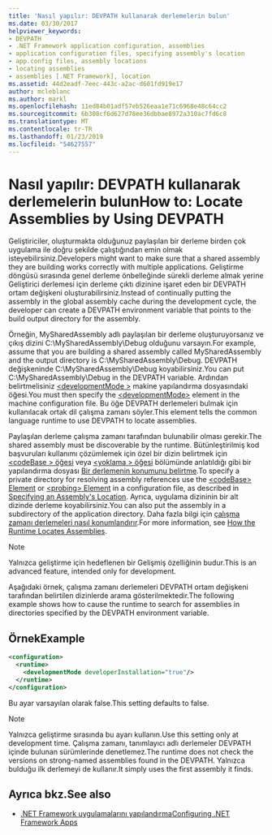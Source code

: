 ```yaml
---
title: 'Nasıl yapılır: DEVPATH kullanarak derlemelerin bulun'
ms.date: 03/30/2017
helpviewer_keywords:
- DEVPATH
- .NET Framework application configuration, assemblies
- application configuration files, specifying assembly's location
- app.config files, assembly locations
- locating assemblies
- assemblies [.NET Framework], location
ms.assetid: 44d2eadf-7eec-443c-a2ac-d601fd919e17
author: mcleblanc
ms.author: markl
ms.openlocfilehash: 11ed84b01adf57eb526eaa1e71c6968e48c64cc2
ms.sourcegitcommit: 6b308cf6d627d78ee36dbbae8972a310ac7fd6c8
ms.translationtype: MT
ms.contentlocale: tr-TR
ms.lasthandoff: 01/23/2019
ms.locfileid: "54627557"
---
```

# <a name="how-to-locate-assemblies-by-using-devpath"></a><span data-ttu-id="5a3c3-102">Nasıl yapılır: DEVPATH kullanarak derlemelerin bulun</span><span class="sxs-lookup"><span data-stu-id="5a3c3-102">How to: Locate Assemblies by Using DEVPATH</span></span>
<span data-ttu-id="5a3c3-103">Geliştiriciler, oluşturmakta olduğunuz paylaşılan bir derleme birden çok uygulama ile doğru şekilde çalıştığından emin olmak isteyebilirsiniz.</span><span class="sxs-lookup"><span data-stu-id="5a3c3-103">Developers might want to make sure that a shared assembly they are building works correctly with multiple applications.</span></span> <span data-ttu-id="5a3c3-104">Geliştirme döngüsü sırasında genel derleme önbelleğinde sürekli derleme almak yerine Geliştirici derlemesi için derleme çıktı dizinine işaret eden bir DEVPATH ortam değişkeni oluşturabilirsiniz.</span><span class="sxs-lookup"><span data-stu-id="5a3c3-104">Instead of continually putting the assembly in the global assembly cache during the development cycle, the developer can create a DEVPATH environment variable that points to the build output directory for the assembly.</span></span>  
  
 <span data-ttu-id="5a3c3-105">Örneğin, MySharedAssembly adlı paylaşılan bir derleme oluşturuyorsanız ve çıkış dizini C:\MySharedAssembly\Debug olduğunu varsayın.</span><span class="sxs-lookup"><span data-stu-id="5a3c3-105">For example, assume that you are building a shared assembly called MySharedAssembly and the output directory is C:\MySharedAssembly\Debug.</span></span> <span data-ttu-id="5a3c3-106">DEVPATH değişkeninde C:\MySharedAssembly\Debug koyabilirsiniz.</span><span class="sxs-lookup"><span data-stu-id="5a3c3-106">You can put C:\MySharedAssembly\Debug in the DEVPATH variable.</span></span> <span data-ttu-id="5a3c3-107">Ardından belirtmelisiniz [ \<developmentMode >](../../../docs/framework/configure-apps/file-schema/runtime/developmentmode-element.md) makine yapılandırma dosyasındaki öğesi.</span><span class="sxs-lookup"><span data-stu-id="5a3c3-107">You must then specify the [\<developmentMode>](../../../docs/framework/configure-apps/file-schema/runtime/developmentmode-element.md) element in the machine configuration file.</span></span> <span data-ttu-id="5a3c3-108">Bu öğe DEVPATH derlemeleri bulmak için kullanılacak ortak dil çalışma zamanı söyler.</span><span class="sxs-lookup"><span data-stu-id="5a3c3-108">This element tells the common language runtime to use DEVPATH to locate assemblies.</span></span>  
  
 <span data-ttu-id="5a3c3-109">Paylaşılan derleme çalışma zamanı tarafından bulunabilir olması gerekir.</span><span class="sxs-lookup"><span data-stu-id="5a3c3-109">The shared assembly must be discoverable by the runtime.</span></span>  <span data-ttu-id="5a3c3-110">Bütünleştirilmiş kod başvuruları kullanımı çözümlemek için özel bir dizin belirtmek için [ \<codeBase > öğesi](../../../docs/framework/configure-apps/file-schema/runtime/codebase-element.md) veya [ \<yoklama > öğesi](../../../docs/framework/configure-apps/file-schema/runtime/probing-element.md) bölümünde anlatıldığı gibi bir yapılandırma dosyası [Bir derlemenin konumunu belirtme](../../../docs/framework/configure-apps/specify-assembly-location.md).</span><span class="sxs-lookup"><span data-stu-id="5a3c3-110">To specify a private directory for resolving assembly references use the [\<codeBase> Element](../../../docs/framework/configure-apps/file-schema/runtime/codebase-element.md) or [\<probing> Element](../../../docs/framework/configure-apps/file-schema/runtime/probing-element.md) in a configuration file, as described in [Specifying an Assembly's Location](../../../docs/framework/configure-apps/specify-assembly-location.md).</span></span>  <span data-ttu-id="5a3c3-111">Ayrıca, uygulama dizininin bir alt dizinde derleme koyabilirsiniz.</span><span class="sxs-lookup"><span data-stu-id="5a3c3-111">You can also put the assembly in a subdirectory of the application directory.</span></span> <span data-ttu-id="5a3c3-112">Daha fazla bilgi için [çalışma zamanı derlemeleri nasıl konumlandırır](../../../docs/framework/deployment/how-the-runtime-locates-assemblies.md).</span><span class="sxs-lookup"><span data-stu-id="5a3c3-112">For more information, see [How the Runtime Locates Assemblies](../../../docs/framework/deployment/how-the-runtime-locates-assemblies.md).</span></span>  
  
> [!NOTE]
>  <span data-ttu-id="5a3c3-113">Yalnızca geliştirme için hedeflenen bir Gelişmiş özelliğinin budur.</span><span class="sxs-lookup"><span data-stu-id="5a3c3-113">This is an advanced feature, intended only for development.</span></span>  
  
 <span data-ttu-id="5a3c3-114">Aşağıdaki örnek, çalışma zamanı derlemeleri DEVPATH ortam değişkeni tarafından belirtilen dizinlerde arama gösterilmektedir.</span><span class="sxs-lookup"><span data-stu-id="5a3c3-114">The following example shows how to cause the runtime to search for assemblies in directories specified by the DEVPATH environment variable.</span></span>  
  
## <a name="example"></a><span data-ttu-id="5a3c3-115">Örnek</span><span class="sxs-lookup"><span data-stu-id="5a3c3-115">Example</span></span>  
  
```xml  
<configuration>  
  <runtime>  
    <developmentMode developerInstallation="true"/>  
  </runtime>  
</configuration>  
```  
  
 <span data-ttu-id="5a3c3-116">Bu ayar varsayılan olarak false.</span><span class="sxs-lookup"><span data-stu-id="5a3c3-116">This setting defaults to false.</span></span>  
  
> [!NOTE]
>  <span data-ttu-id="5a3c3-117">Yalnızca geliştirme sırasında bu ayarı kullanın.</span><span class="sxs-lookup"><span data-stu-id="5a3c3-117">Use this setting only at development time.</span></span> <span data-ttu-id="5a3c3-118">Çalışma zamanı, tanımlayıcı adlı derlemeler DEVPATH içinde bulunan sürümlerinde denetlemez.</span><span class="sxs-lookup"><span data-stu-id="5a3c3-118">The runtime does not check the versions on strong-named assemblies found in the DEVPATH.</span></span> <span data-ttu-id="5a3c3-119">Yalnızca bulduğu ilk derlemeyi de kullanır.</span><span class="sxs-lookup"><span data-stu-id="5a3c3-119">It simply uses the first assembly it finds.</span></span>  
  
## <a name="see-also"></a><span data-ttu-id="5a3c3-120">Ayrıca bkz.</span><span class="sxs-lookup"><span data-stu-id="5a3c3-120">See also</span></span>
- [<span data-ttu-id="5a3c3-121">.NET Framework uygulamalarını yapılandırma</span><span class="sxs-lookup"><span data-stu-id="5a3c3-121">Configuring .NET Framework Apps</span></span>](https://msdn.microsoft.com/library/d789b592-fcb5-4e3d-8ac9-e0299adaaa42)
